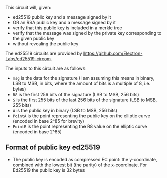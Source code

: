 This circuit will, given:

- ed25519 public key and a message signed by it
- OR an RSA public key and a message signed by it
- verify that this public key is included in a merkle tree
- verify that the message was signed by the private key corresponding to the given public key
- without revealing the public key

The ed25519 circuits are provided by https://github.com/Electron-Labs/ed25519-circom.

The inputs to this circuit are as follows:

- `msg` is the data for the signature (I am assuming this means in binary, LSB to MSB, in bits, where the amount of bits is a multiple of 8, i.e. bytes)
- `R8` is the first 256 bits of the signature (LSB to MSB, 256 bits)
- `S` is the first 255 bits of the last 256 bits of the signature (LSB to MSB, 255 bits)
- `A` is the public key in binary (LSB to MSB, 256 bits)
- `PointA` is the point representing the public key on the elliptic curve (encoded in base 2^85 for brevity)
- `PointR` is the point representing the R8 value on the elliptic curve (encoded in base 2^85)

## Format of public key ed25519

- The public key is encoded as compressed EC point: the y-coordinate, combined with the lowest bit (the parity) of the x-coordinate. For Ed25519 the public key is 32 bytes
